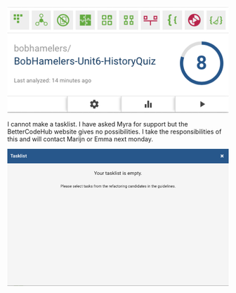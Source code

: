 ![Alt Text](https://raw.githubusercontent.com/bobhamelers/BobHamelers-Unit6-HistoryQuiz/master/doc./BetterCodeHub.png)

I cannot make a tasklist. I have asked Myra for support but the BetterCodeHub website gives no possibilities. 
I take the responsibilities of this and will contact Marijn or Emma next monday.

![Alt Text](https://raw.githubusercontent.com/bobhamelers/BobHamelers-Unit6-HistoryQuiz/master/doc./TaksList-IsEmpty-CannotFill.png)
